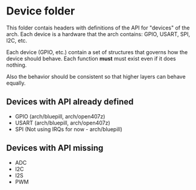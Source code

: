 # Device folder

This folder contais headers with definitions of the API for "devices" of the arch. Each device is a hardware that the arch contains: GPIO, USART, SPI, I2C, etc.

Each device (GPIO, etc.) contain a set of structures that governs how the device should behave. Each function **must** must exist even if it does nothing.

Also the behavior should be consistent so that higher layers can behave equally.

## Devices with API already defined

* GPIO (arch/bluepill, arch/open407z)
* USART (arch/bluepill, arch/open407z)
* SPI (Not using IRQs for now - arch/bluepill)

## Devices with API missing

* ADC
* I2C
* I2S
* PWM